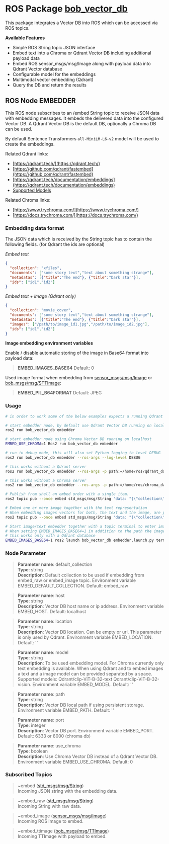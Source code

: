 # ROS Package [bob_vector_db](https://github.com/bob-ros2/bob_vector_db)

This package integrates a Vector DB into ROS which can be accessed via ROS topics.

**Available Features**

* Simple ROS String topic JSON interface
* Embed text into a Chroma or Qdrant Vector DB including additional payload data
* Embed ROS sensor_msgs/msg/Image
 along with payload data into Qdrant Vector database
* Configurable model for the embeddings
* Multimodal vector embedding (Qdrant)
* Query the DB and return the results

## ROS Node EMBEDDER

This ROS node subscribes to an /embed String topic to receive JSON data with 
embedding messages. It embeds the delivered data into the configured Vector DB. 
A Qdrant Vector DB is the default DB, optionally a Chroma DB can be used.

By default Sentence Transformers `all-MiniLM-L6-v2` model will be used to 
create the embeddings.

Related Qdrant links:
- [https://qdrant.tech/](https://qdrant.tech/)
- [https://github.com/qdrant/fastembed](https://github.com/qdrant/fastembed)
- [https://qdrant.tech/documentation/embeddings](https://qdrant.tech/documentation/embeddings)
- [Supported Models](https://qdrant.github.io/fastembed/examples/Supported_Models/#supported-text-embedding-models)

Related Chroma links:
- [https://www.trychroma.com/](https://www.trychroma.com/)
- [https://docs.trychroma.com/](https://docs.trychroma.com/)

### Embedding data format

The JSON data which is received by the String topic has to contain the 
following fields. (for Qdrant the ids are optional) 

*Embed text*
```json
{
  "collection": "xfiles", 
  "documents": ["some story text","text about something strange"], 
  "metadatas": [{"title":"The end"}, {"title":"Dark star"}], 
  "ids": ["id1","id2"]
}
```

*Embed text + image (Qdrant only)*
```json
{
  "collection": "movie_cover", 
  "documents": ["some story text","text about something strange"], 
  "metadatas": [{"title":"The end"}, {"title":"Dark star"}], 
  "images": ["/path/to/image_id1.jpg","/path/to/image_id2.jpg"],
  "ids": ["id1","id2"]
}
```

**Image embedding environment variables**

Enable / disable automatic storing of the image in Base64 format into payload data:

>**EMBED_IMAGES_BASE64** Default: 0

Used image format when embedding from [sensor_msgs/msg/Image](https://docs.ros.org/en/noetic/api/sensor_msgs/html/msg/Image.html) or [bob_msgs/msg/STTImage](https://github.com/bob-ros2/bob_msgs/blob/main/msg/TTImage.msg):

>**EMBED_PIL_B64FORMAT** Default: JPEG

### Usage
```bash
# in order to work some of the below examples expects a running Qdrant or Chroma Vector DB

# start embedder node, by default use Qdrant Vector DB running on localhost
ros2 run bob_vector_db embedder

# start embedder node using Chroma Vector DB running on localhost
EMBED_USE_CHROMA=1 Ros2 run bob_vector_db embedder

# run in debug mode, this will also set Python logging to level DEBUG
ros2 run bob_vector_db embedder --ros-args --log-level DEBUG

# this works without a Qdrant server
ros2 run bob_vector_db embedder --ros-args -p path:=/home/ros/qdrant_data

# this works without a Chroma server
ros2 run bob_vector_db embedder --ros-args -p path:=/home/ros/chroma_data -p use_chroma:=true

# Publish from shell an embed order with a single item.
ros2 topic pub --once embed std_msgs/msg/String 'data: "{\"collection\":\"xfiles\", \"documents\":[\"Bobs ROS nodes are a collection of NLP and LLM tools for ROS\"], \"metadatas\": [{\"author\":\"bob\"}], \"ids\":[\"id1\"]}"'

# Embed one or more image together with the text representation
# When embedding images vectors for both, the text and the image, are produced and stored into the Qdrant DB
ros2 topic pub --once embed std_msgs/msg/String 'data: "{\"collection\":\"image_data\", \"documents\":[\"An animal from the animal farm in pink\"], \"images\": [\"/home/ros/ros2_ws/img/images/piglet.jpg\"], \"metadatas\": [{\"author\":\"bob\"}]}"'

# Start image/text embedder together with a topic terminal to enter image embed messages manually
# When setting EMBED_IMAGES_BASE64=1 in addtition to the path the image is stored in BASE64 format into payload key `image_base64`
# this works only with a Qdrant database
EMBED_IMAGES_BASE64=1 ros2 launch bob_vector_db embedder.launch.py terminal:=true
```

### Node Parameter

> **Parameter name**: default_collection\
> **Type**: string\
> **Description**: Default collection to be used if embedding from embed_raw or embed_image topic. Environment variable EMBED_DEFAULT_COLLECTION. Default: embed_raw

> **Parameter name**: host\
> **Type**: string\
> **Description**: Vector DB host name or ip address. Environment variable EMBED_HOST. Default: localhost

> **Parameter name**: location\
> **Type**: string\
> **Description**: Vector DB location. Can be empty or url. This parameter is only used by Qdrant. Environment variable EMBED_LOCATION. Default: ''

> **Parameter name**: model\
> **Type**: string\
> **Description**: To be used embedding model. For Chroma currently only text embedding is available. When using Qdrant and to embed images a text and a image model can be provided separated by a space. Supported models: Qdrant/clip-ViT-B-32-text Qdrant/clip-ViT-B-32-vision. Environment variable EMBED_MODEL. Default: ''

> **Parameter name**: path\
> **Type**: string\
> **Description**: Vector DB local path if using persistent storage. Environment variable EMBED_PATH. Default: ''

> **Parameter name**: port\
> **Type**: integer\
> **Description**: Vector DB port. Environment variable EMBED_PORT. Default: 6333 or 8000 (chroma db)

> **Parameter name**: use_chroma\
> **Type**: boolean\
> **Description**: Use Chroma Vector DB instead of a Qdrant Vector DB. Environment variable EMBED_USE_CHROMA. Default: 0

### Subscribed Topics

> ~embed ([std_msgs/msg/String](https://docs.ros.org/en/melodic/api/std_msgs/html/msg/String.html))\
Incoming JSON string with the embedding data.

> ~embed_raw ([std_msgs/msg/String](https://docs.ros.org/en/melodic/api/std_msgs/html/msg/String.html))\
Incoming String with raw data.

> ~embed_image ([sensor_msgs/msg/Image](https://docs.ros.org/en/noetic/api/sensor_msgs/html/msg/Image.html))\
Incoming ROS Image to embed.

> ~embed_ttimage ([bob_msgs/msg/TTImage](https://github.com/bob-ros2/bob_msgs/blob/main/msg/TTImage.msg))\
Incoming TTImage with payload to embed.
